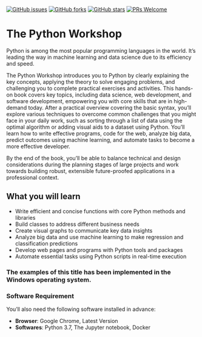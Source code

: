 [![GitHub issues](https://img.shields.io/github/issues/TrainingByPackt/Python-Workshop.svg)](https://github.com/TrainingByPackt/Python-Workshop/issues)
[![GitHub forks](https://img.shields.io/github/forks/TrainingByPackt/Python-Workshop.svg)](https://github.com/TrainingByPackt/Python-Workshop/network)
[![GitHub stars](https://img.shields.io/github/stars/TrainingByPackt/Python-Workshop.svg)](https://github.com/TrainingByPackt/Python-Workshop/stargazers)
[![PRs Welcome](https://img.shields.io/badge/PRs-welcome-brightgreen.svg)](https://github.com/TrainingByPackt/Python-Workshop/pulls)

# The Python Workshop
Python is among the most popular programming languages in the world. It’s leading the way in machine learning and data science due to its efficiency and speed. 

The Python Workshop introduces you to Python by clearly explaining the key concepts, applying the theory to solve engaging problems, and challenging you to complete practical exercises and activities. This hands-on book covers key topics, including data science, web development, and software development, empowering you with core skills that are in high-demand today. After a practical overview covering the basic syntax, you’ll explore various techniques to overcome common challenges that you might face in your daily work, such as sorting through a list of data using the optimal algorithm or adding visual aids to a dataset using Python. You’ll learn how to write effective programs, code for the web, analyze big data, predict outcomes using machine learning, and automate tasks to become a more effective developer.

By the end of the book, you’ll be able to balance technical and design considerations during the planning stages of large projects and work towards building robust, extensible future-proofed applications in a professional context.

## What you will learn
* Write efficient and concise functions with core Python methods and libraries
* Build classes to address different business needs
* Create visual graphs to communicate key data insights
* Analyze big data and use machine learning to make regression and classification predictions
* Develop web pages and programs with Python tools and packages
* Automate essential tasks using Python scripts in real-time execution


### The examples of this title has been implemented in the Windows operating system.

### Software Requirement
You’ll also need the following software installed in advance:
* **Browser**: Google Chrome, Latest Version
* **Softwares**: Python 3.7, The Jupyter notebook, Docker
